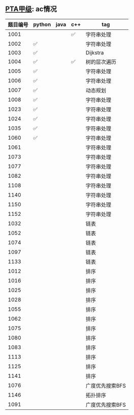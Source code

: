 ## [PTA甲级](https://pintia.cn/problem-sets/994805342720868352): ac情况
|题目编号|python|java|c++|tag|
|----|----|----|----|----|
|1001|||:white_check_mark:|字符串处理|
|1002|:white_check_mark:|||字符串处理|
|1003|:white_check_mark:|||Dijkstra|
|1004|:white_check_mark:||:white_check_mark:|树的层次遍历|
|1005|:white_check_mark:|||字符串处理|
|1006|:white_check_mark:|||字符串处理|
|1007|:white_check_mark:|||动态规划|
|1008|:white_check_mark:|||字符串处理|
|1023|:white_check_mark:|||字符串处理|
|1024|:white_check_mark:|||字符串处理|
|1035|:white_check_mark:|||字符串处理|
|1060|:white_check_mark:|||字符串处理|
|1061||||字符串处理|
|1073||||字符串处理|
|1077||||字符串处理|
|1082||||字符串处理|
|1108||||字符串处理|
|1140||||字符串处理|
|1150||||字符串处理|
|1152||||字符串处理|
|1032||||链表|
|1052||||链表|
|1074||||链表|
|1097||||链表|
|1133||||链表|
|1012||||排序|
|1016||||排序|
|1025||||排序|
|1028||||排序|
|1055||||排序|
|1062||||排序|
|1075||||排序|
|1080||||排序|
|1083||||排序|
|1113||||排序|
|1125||||排序|
|1141||||排序|
|1076||||广度优先搜索BFS|
|1146||||拓扑排序|
|1091||||广度优先搜索BFS|